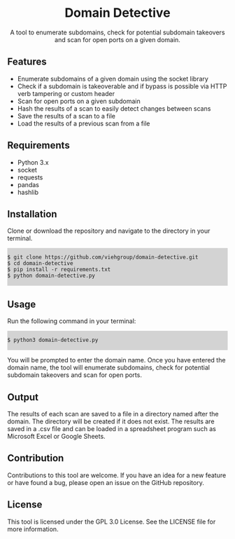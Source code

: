<h1 style="text-align:center;">Domain Detective</h1>
<p style="text-align:center;">A tool to enumerate subdomains, check for potential subdomain takeovers and scan for open ports on a given domain.</p>
<h2>Features</h2>
<ul>
  <li>Enumerate subdomains of a given domain using the socket library</li>
  <li>Check if a subdomain is takeoverable and if bypass is possible via HTTP verb tampering or custom header</li>
  <li>Scan for open ports on a given subdomain</li>
  <li>Hash the results of a scan to easily detect changes between scans</li>
  <li>Save the results of a scan to a file</li>
  <li>Load the results of a previous scan from a file</li>
</ul>
<h2>Requirements</h2>
<ul>
  <li>Python 3.x</li>
  <li>socket</li>
  <li>requests</li>
  <li>pandas</li>
  <li>hashlib</li>
</ul>
<h2>Installation</h2>
<p>Clone or download the repository and navigate to the directory in your terminal.</p>
<pre style="background-color:lightgray;">
<code>
$ git clone https://github.com/viehgroup/domain-detective.git
$ cd domain-detective
$ pip install -r requirements.txt
$ python domain-detective.py
</code>
</pre>
<h2>Usage</h2>
<p>Run the following command in your terminal:</p>
<pre style="background-color:lightgray;">
<code>
$ python3 domain-detective.py
</code>
</pre>
<p>You will be prompted to enter the domain name. Once you have entered the domain name, the tool will enumerate subdomains, check for potential subdomain takeovers and scan for open ports.</p>
<h2>Output</h2>
<p>The results of each scan are saved to a file in a directory named after the domain. The directory will be created if it does not exist. The results are saved in a .csv file and can be loaded in a spreadsheet program such as Microsoft Excel or Google Sheets.</p>
<h2>Contribution</h2>
<p>Contributions to this tool are welcome. If you have an idea for a new feature or have found a bug, please open an issue on the GitHub repository.</p>
<h2>License</h2>
<p>This tool is licensed under the GPL 3.0 License. See the LICENSE file for more information.</p>
